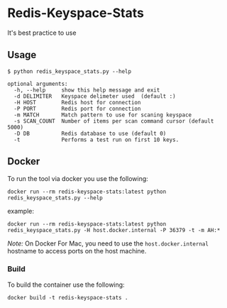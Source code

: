 # Redis-Keyspace-Stats

It's best practice to use


## Usage

```
$ python redis_keyspace_stats.py --help

optional arguments:
  -h, --help     show this help message and exit
  -d DELIMITER   Keyspace delimeter used  (default :)
  -H HOST        Redis host for connection
  -P PORT        Redis port for connection  
  -m MATCH       Match pattern to use for scaning keyspace
  -s SCAN_COUNT  Number of items per scan command cursor (default 5000)  
  -D DB          Redis database to use (default 0)
  -t             Performs a test run on first 10 keys.  
```




## Docker

To run the tool via docker you use the following:

```
docker run --rm redis-keyspace-stats:latest python redis_keyspace_stats.py --help
```

example:
```
docker run --rm redis-keyspace-stats:latest python redis_keyspace_stats.py -H host.docker.internal -P 36379 -t -m AH:*
```

*Note:* On Docker For Mac, you need to use the `host.docker.internal` hostname to access ports on the host machine.


### Build

To build the container use the following:
```
docker build -t redis-keyspace-stats .
```
